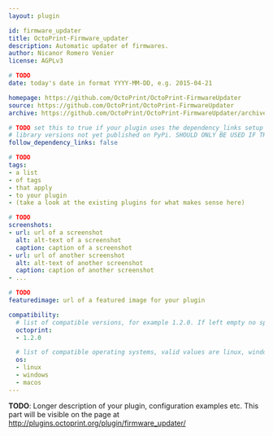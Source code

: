 ```yaml
---
layout: plugin

id: firmware_updater
title: OctoPrint-Firmware_updater
description: Automatic updater of firmwares.
author: Nicanor Romero Venier
license: AGPLv3

# TODO
date: today's date in format YYYY-MM-DD, e.g. 2015-04-21

homepage: https://github.com/OctoPrint/OctoPrint-FirmwareUpdater
source: https://github.com/OctoPrint/OctoPrint-FirmwareUpdater
archive: https://github.com/OctoPrint/OctoPrint-FirmwareUpdater/archive/master.zip

# TODO set this to true if your plugin uses the dependency_links setup parameter to include
# library versions not yet published on PyPi. SHOULD ONLY BE USED IF THERE IS NO OTHER OPTION!
follow_dependency_links: false

# TODO
tags:
- a list
- of tags
- that apply
- to your plugin
- (take a look at the existing plugins for what makes sense here)

# TODO
screenshots:
- url: url of a screenshot
  alt: alt-text of a screenshot
  caption: caption of a screenshot
- url: url of another screenshot
  alt: alt-text of another screenshot
  caption: caption of another screenshot
- ...

# TODO
featuredimage: url of a featured image for your plugin

compatibility:
  # list of compatible versions, for example 1.2.0. If left empty no specific version requirement will be assumed
  octoprint:
  - 1.2.0

  # list of compatible operating systems, valid values are linux, windows, macos, leaving empty defaults to all
  os:
  - linux
  - windows
  - macos
---
```


**TODO**: Longer description of your plugin, configuration examples etc. This part will be visible on the page at
http://plugins.octoprint.org/plugin/firmware_updater/
